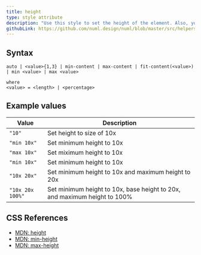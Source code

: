 ```yaml
---
title: height
type: style attribute
description: "Use this style to set the height of the element. Also, you can set minimum and maximum height."
githubLink: https://github.com/numl.design/numl/blob/master/src/helpers.js#L152
---
```


## Syntax

```
auto | <value>{1,3} | min-content | max-content | fit-content(<value>) | min <value> | max <value>

where
<value> = <length> | <percentage>
```

## Example values

|Value|Description|
|----|----|
|`"10"`|Set height to size of 10x|
|`"min 10x"`|Set minimum height to 10x|
|`"max 10x"`|Set miximum height to 10x|
|`"min 10x"`|Set minimum height to 10x|
|`"10x 20x"`|Set minimum height to 10x and maximum height to 20x|
|`"10x 20x 100%"`|Set minimum height to 10x, base height to 20x, and maximum height to 100%|

## CSS References

* [MDN: height](!https://developer.mozilla.org/en-US/docs/Web/CSS/height)
* [MDN: min-height](!https://developer.mozilla.org/en-US/docs/Web/CSS/min-height)
* [MDN: max-height](!https://developer.mozilla.org/en-US/docs/Web/CSS/max-height)
